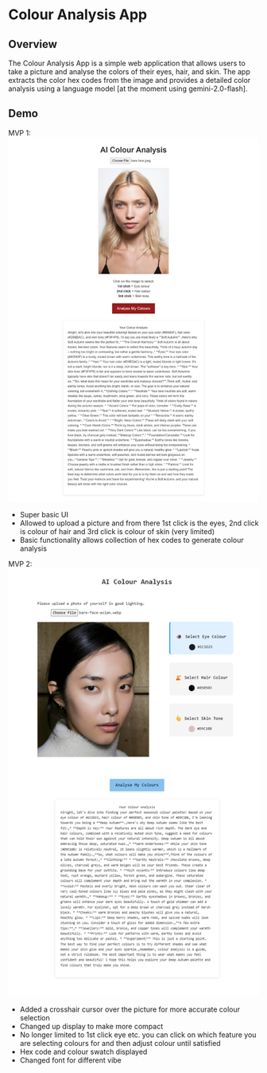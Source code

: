 # Colour Analysis App

## Overview

The Colour Analysis App is a simple web application that allows users to take a picture and analyse the colors of their eyes, hair, and skin. The app extracts the color hex codes from the image and provides a detailed color analysis using a language model [at the moment using gemini-2.0-flash].

## Demo

MVP 1:
![MVP 1 Screenshot](assets/MVP1.png "Screenshot of MVP 1")

- Super basic UI
- Allowed to upload a picture and from there 1st click is the eyes, 2nd click is colour of hair and 3rd click is colour of skin (very limited)
- Basic functionality allows collection of hex codes to generate colour analysis

MVP 2:
![MVP 2 Screenshot](assets/MVP2.png "Screenshot of MVP 2")

- Added a crosshair cursor over the picture for more accurate colour selection
- Changed up display to make more compact
- No longer limited to 1st click eye etc. you can click on which feature you are selecting colours for and then adjust colour until satisfied
- Hex code and colour swatch displayed
- Changed font for different vibe
